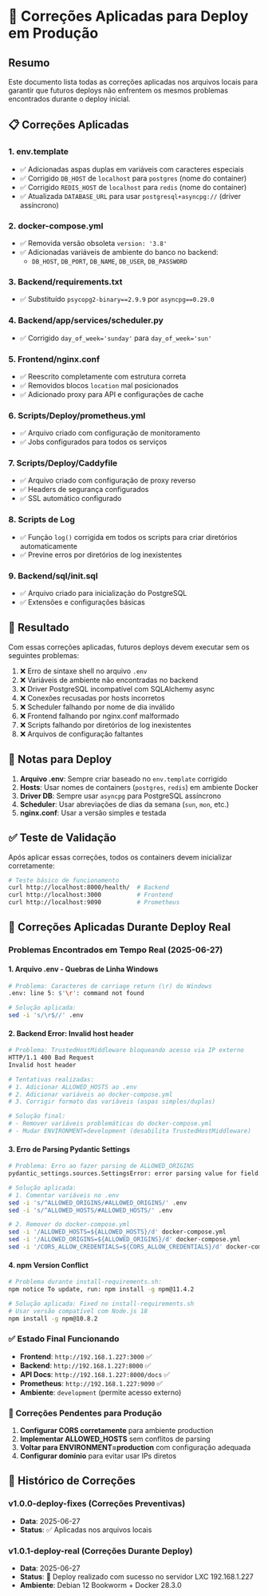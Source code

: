 # 🔧 Correções Aplicadas para Deploy em Produção

## Resumo

Este documento lista todas as correções aplicadas nos arquivos locais para garantir que futuros deploys não enfrentem os mesmos problemas encontrados durante o deploy inicial.

## 📋 Correções Aplicadas

### 1. **env.template**
- ✅ Adicionadas aspas duplas em variáveis com caracteres especiais
- ✅ Corrigido `DB_HOST` de `localhost` para `postgres` (nome do container)
- ✅ Corrigido `REDIS_HOST` de `localhost` para `redis` (nome do container)  
- ✅ Atualizada `DATABASE_URL` para usar `postgresql+asyncpg://` (driver assíncrono)

### 2. **docker-compose.yml**
- ✅ Removida versão obsoleta `version: '3.8'`
- ✅ Adicionadas variáveis de ambiente do banco no backend:
  - `DB_HOST`, `DB_PORT`, `DB_NAME`, `DB_USER`, `DB_PASSWORD`

### 3. **Backend/requirements.txt**
- ✅ Substituído `psycopg2-binary==2.9.9` por `asyncpg==0.29.0`

### 4. **Backend/app/services/scheduler.py**
- ✅ Corrigido `day_of_week='sunday'` para `day_of_week='sun'`

### 5. **Frontend/nginx.conf**
- ✅ Reescrito completamente com estrutura correta
- ✅ Removidos blocos `location` mal posicionados
- ✅ Adicionado proxy para API e configurações de cache

### 6. **Scripts/Deploy/prometheus.yml**
- ✅ Arquivo criado com configuração de monitoramento
- ✅ Jobs configurados para todos os serviços

### 7. **Scripts/Deploy/Caddyfile**
- ✅ Arquivo criado com configuração de proxy reverso
- ✅ Headers de segurança configurados
- ✅ SSL automático configurado

### 8. **Scripts de Log**
- ✅ Função `log()` corrigida em todos os scripts para criar diretórios automaticamente
- ✅ Previne erros por diretórios de log inexistentes

### 9. **Backend/sql/init.sql**
- ✅ Arquivo criado para inicialização do PostgreSQL
- ✅ Extensões e configurações básicas

## 🚀 Resultado

Com essas correções aplicadas, futuros deploys devem executar sem os seguintes problemas:

1. ❌ Erro de sintaxe shell no arquivo `.env`
2. ❌ Variáveis de ambiente não encontradas no backend  
3. ❌ Driver PostgreSQL incompatível com SQLAlchemy async
4. ❌ Conexões recusadas por hosts incorretos
5. ❌ Scheduler falhando por nome de dia inválido
6. ❌ Frontend falhando por nginx.conf malformado
7. ❌ Scripts falhando por diretórios de log inexistentes
8. ❌ Arquivos de configuração faltantes

## 📝 Notas para Deploy

1. **Arquivo .env**: Sempre criar baseado no `env.template` corrigido
2. **Hosts**: Usar nomes de containers (`postgres`, `redis`) em ambiente Docker
3. **Driver DB**: Sempre usar `asyncpg` para PostgreSQL assíncrono
4. **Scheduler**: Usar abreviações de dias da semana (`sun`, `mon`, etc.)
5. **nginx.conf**: Usar a versão simples e testada

## ✅ Teste de Validação

Após aplicar essas correções, todos os containers devem inicializar corretamente:

```bash
# Teste básico de funcionamento
curl http://localhost:8000/health/  # Backend
curl http://localhost:3000          # Frontend
curl http://localhost:9090          # Prometheus
```

## 🚨 Correções Aplicadas Durante Deploy Real

### Problemas Encontrados em Tempo Real (2025-06-27)

#### 1. **Arquivo .env - Quebras de Linha Windows**
```bash
# Problema: Caracteres de carriage return (\r) do Windows
.env: line 5: $'\r': command not found

# Solução aplicada:
sed -i 's/\r$//' .env
```

#### 2. **Backend Error: Invalid host header**
```bash
# Problema: TrustedHostMiddleware bloqueando acesso via IP externo
HTTP/1.1 400 Bad Request
Invalid host header

# Tentativas realizadas:
# 1. Adicionar ALLOWED_HOSTS ao .env
# 2. Adicionar variáveis ao docker-compose.yml
# 3. Corrigir formato das variáveis (aspas simples/duplas)

# Solução final:
# - Remover variáveis problemáticas do docker-compose.yml
# - Mudar ENVIRONMENT=development (desabilita TrustedHostMiddleware)
```

#### 3. **Erro de Parsing Pydantic Settings**
```bash
# Problema: Erro ao fazer parsing de ALLOWED_ORIGINS
pydantic_settings.sources.SettingsError: error parsing value for field "ALLOWED_ORIGINS"

# Solução aplicada:
# 1. Comentar variáveis no .env
sed -i 's/^ALLOWED_ORIGINS/#ALLOWED_ORIGINS/' .env
sed -i 's/^ALLOWED_HOSTS/#ALLOWED_HOSTS/' .env

# 2. Remover do docker-compose.yml
sed -i '/ALLOWED_HOSTS=${ALLOWED_HOSTS}/d' docker-compose.yml
sed -i '/ALLOWED_ORIGINS=${ALLOWED_ORIGINS}/d' docker-compose.yml
sed -i '/CORS_ALLOW_CREDENTIALS=${CORS_ALLOW_CREDENTIALS}/d' docker-compose.yml
```

#### 4. **npm Version Conflict**
```bash
# Problema durante install-requirements.sh:
npm notice To update, run: npm install -g npm@11.4.2

# Solução aplicada: Fixed no install-requirements.sh
# Usar versão compatível com Node.js 18
npm install -g npm@10.8.2
```

### ✅ Estado Final Funcionando
- **Frontend**: `http://192.168.1.227:3000` ✅
- **Backend**: `http://192.168.1.227:8000` ✅  
- **API Docs**: `http://192.168.1.227:8000/docs` ✅
- **Prometheus**: `http://192.168.1.227:9090` ✅
- **Ambiente**: `development` (permite acesso externo)

### 🔧 Correções Pendentes para Produção
1. **Configurar CORS corretamente** para ambiente production
2. **Implementar ALLOWED_HOSTS** sem conflitos de parsing
3. **Voltar para ENVIRONMENT=production** com configuração adequada
4. **Configurar domínio** para evitar usar IPs diretos

## 📅 Histórico de Correções

### v1.0.0-deploy-fixes (Correções Preventivas)
- **Data**: 2025-06-27  
- **Status**: ✅ Aplicadas nos arquivos locais

### v1.0.1-deploy-real (Correções Durante Deploy)
- **Data**: 2025-06-27
- **Status**: 🎉 Deploy realizado com sucesso no servidor LXC 192.168.1.227
- **Ambiente**: Debian 12 Bookworm + Docker 28.3.0 